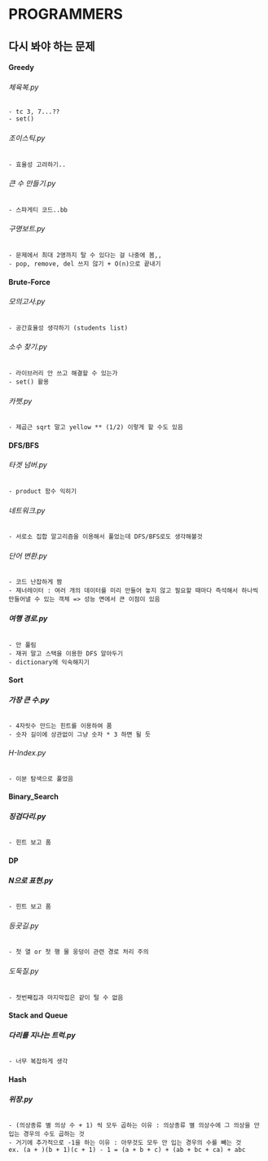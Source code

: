 # PROGRAMMERS

## 다시 봐야 하는 문제

#### Greedy

###### 체육복.py

    - tc 3, 7...??
    - set()

###### 조이스틱.py

    - 효율성 고려하기..

###### 큰 수 만들기.py

    - 스파게티 코드..bb

###### 구명보트.py

    - 문제에서 최대 2명까지 탈 수 있다는 걸 나중에 봄,,
    - pop, remove, del 쓰지 않기 + O(n)으로 끝내기

#### Brute-Force

###### 모의고사.py

    - 공간효율성 생각하기 (students list)

###### 소수 찾기.py

    - 라이브러리 안 쓰고 해결할 수 있는가
    - set() 활용

###### 카펫.py

    - 제곱근 sqrt 말고 yellow ** (1/2) 이렇게 할 수도 있음

#### DFS/BFS

###### 타겟 넘버.py

    - product 함수 익히기

###### 네트워크.py

    - 서로소 집합 알고리즘을 이용해서 풀었는데 DFS/BFS로도 생각해볼것

###### 단어 변환.py

    - 코드 난잡하게 짬
    - 제너레이터 : 여러 개의 데이터를 미리 만들어 놓지 않고 필요할 때마다 즉석해서 하나씩 만들어낼 수 있는 객체 => 성능 면에서 큰 이점이 있음

###### **여행 경로.py**

    - 안 풀림
    - 재귀 말고 스택을 이용한 DFS 알아두기
    - dictionary에 익숙해지기

#### Sort

###### **가장 큰 수.py**

    - 4자릿수 만드는 힌트를 이용하여 품
    - 숫자 길이에 상관없이 그냥 숫자 * 3 하면 될 듯

###### H-Index.py

    - 이분 탐색으로 풀었음

#### Binary_Search

###### **징검다리.py**

    - 힌트 보고 품

#### DP

###### **N으로 표현.py**

    - 힌트 보고 품

###### 등굣길.py

    - 첫 열 or 첫 행 물 웅덩이 관련 경로 처리 주의

###### 도둑질.py

    - 첫번째집과 마지막집은 같이 털 수 없음

#### Stack and Queue

###### **다리를 지나는 트럭.py**

    - 너무 복잡하게 생각

#### Hash

###### **위장.py**

    - (의상종류 별 의상 수 + 1) 씩 모두 곱하는 이유 : 의상종류 별 의상수에 그 의상을 안 입는 경우의 수도 곱하는 것
    - 거기에 추가적으로 -1을 하는 이유 : 아무것도 모두 안 입는 경우의 수를 빼는 것
    ex. (a + )(b + 1)(c + 1) - 1 = (a + b + c) + (ab + bc + ca) + abc
